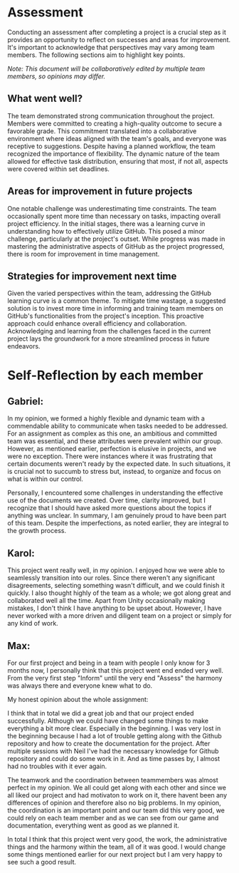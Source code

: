 # Assessment

Conducting an assessment after completing a project is a crucial step as it provides an opportunity to reflect on successes and areas for improvement. It's important to acknowledge that perspectives may vary among team members. The following sections aim to highlight key points.

*Note: This document will be collaboratively edited by multiple team members, so opinions may differ.*

## What went well?

The team demonstrated strong communication throughout the project. Members were committed to creating a high-quality outcome to secure a favorable grade. This commitment translated into a collaborative environment where ideas aligned with the team's goals, and everyone was receptive to suggestions. Despite having a planned workflow, the team recognized the importance of flexibility. The dynamic nature of the team allowed for effective task distribution, ensuring that most, if not all, aspects were covered within set deadlines.

## Areas for improvement in future projects

One notable challenge was underestimating time constraints. The team occasionally spent more time than necessary on tasks, impacting overall project efficiency. In the initial stages, there was a learning curve in understanding how to effectively utilize GitHub. This posed a minor challenge, particularly at the project's outset. While progress was made in mastering the administrative aspects of GitHub as the project progressed, there is room for improvement in time management.

## Strategies for improvement next time

Given the varied perspectives within the team, addressing the GitHub learning curve is a common theme. To mitigate time wastage, a suggested solution is to invest more time in informing and training team members on GitHub's functionalities from the project's inception. This proactive approach could enhance overall efficiency and collaboration. Acknowledging and learning from the challenges faced in the current project lays the groundwork for a more streamlined process in future endeavors.

# Self-Reflection by each member

## Gabriel:

In my opinion, we formed a highly flexible and dynamic team with a commendable ability to communicate when tasks needed to be addressed. For an assignment as complex as this one, an ambitious and committed team was essential, and these attributes were prevalent within our group. However, as mentioned earlier, perfection is elusive in projects, and we were no exception. There were instances where it was frustrating that certain documents weren't ready by the expected date. In such situations, it is crucial not to succumb to stress but, instead, to organize and focus on what is within our control.

Personally, I encountered some challenges in understanding the effective use of the documents we created. Over time, clarity improved, but I recognize that I should have asked more questions about the topics if anything was unclear. In summary, I am genuinely proud to have been part of this team. Despite the imperfections, as noted earlier, they are integral to the growth process.

## Karol:

This project went really well, in my opinion. I enjoyed how we were able to seamlessly transition into our roles. Since there weren't any significant disagreements, selecting something wasn't difficult, and we could finish it quickly. I also thought highly of the team as a whole; we got along great and collaborated well all the time. Apart from Unity occasionally making mistakes, I don't think I have anything to be upset about. However, I have never worked with a more driven and diligent team on a project or simply for any kind of work.

## Max:

For our first project and being in a team with people I only know for 3 months now, I personally think that this project went end ended very well. From the very first step "Inform" until the very end "Assess" the harmony was always there and everyone knew what to do.

My honest opinion about the whole assignment:

I think that in total we did a great job and that our project ended successfully. Although we could have changed some things to make everything a bit more clear. Especially in the beginning. I was very lost in the beginning because I had a lot of trouble getting along with the Github repository and how to create the documentation for the project. After multiple sessions with Neil I've had the necessary knowledge for Github repository and could do some work in it. And as time passes by, I almost had no troubles with it ever again. 

The teamwork and the coordination between teammembers was almost perfect in my opinion. We all could get along with each other and since we all liked our project and had motivaton to work on it, there havent been any differences of opinion and therefore also no big problems. In my opinion, the coordination is an important point and our team did this very good, we could rely on each team member and as we can see from our game and documentation, everything went as good as we planned it.

In total I think that this project went very good, the work, the administrative things and the harmony within the team, all of it was good. I would change some things mentioned earlier for our next project but I am very happy to see such a good result.
